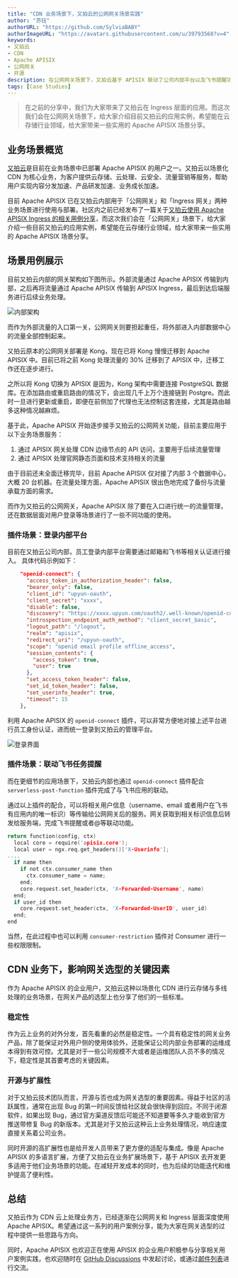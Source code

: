 ```yaml
---
title: "CDN 业务场景下，又拍云的公网网关场景实践"
author: "苏钰"
authorURL: "https://github.com/SylviaBABY"
authorImageURL: "https://avatars.githubusercontent.com/u/39793568?v=4"
keywords: 
- 又拍云
- CDN
- Apache APISIX
- 公网网关
- 开源
description: 在公网网关场景下，又拍云基于 APISIX 联动了公司内部平台以及飞书提醒功能的接入。同时从开源和可拓展性方面也带来了一些企业角度参考。
tags: [Case Studies]
---
```


> 在之前的分享中，我们为大家带来了又拍云在 Ingress 层面的应用。而这次我们会在公网网关场景下，给大家介绍目前又拍云的应用实例，希望能在云存储行业领域，给大家带来一些实用的 Apache APISIX 场景分享。

<!--truncate-->

## 业务场景概览

[又拍云](https://www.upyun.com/)是目前在业务场景中已部署 Apache APISIX 的用户之一。又拍云以场景化 CDN 为核心业务，为客户提供云存储、云处理、云安全、流量营销等服务，帮助用户实现内容分发加速、产品研发加速、业务成长加速。

目前 Apache APISIX 已在又拍云内部用于「公网网关」和「Ingress 网关」两种业务场景进行使用与部署。社区内之前已经发布了一篇关于[又拍云使用 Apache APISIX Ingress 的相关用例分享](https://apisix.apache.org/zh/blog/2021/09/24/youpaicloud-usercase/)，而这次我们会在「公网网关」场景下，给大家介绍一些目前又拍云的应用实例，希望能在云存储行业领域，给大家带来一些实用的 Apache APISIX 场景分享。

## 场景用例展示

目前又拍云内部的网关架构如下图所示。外部流量通过 Apache APISIX 传输到内部，之后再将流量通过 Apache APISIX 传输到 APISIX Ingress，最后到达后端服务进行后续业务处理。

![内部架构](https://static.apiseven.com/202108/1642583575107-999099c4-adad-439b-8f31-bdca22f39f29.png)

而作为外部流量的入口第一关，公网网关则要担起重任，将外部进入内部数据中心的流量全部控制起来。

又拍云原本的公网网关部署是 Kong，现在已将 Kong 慢慢迁移到 Apache APISIX 中。目前已将之前 Kong 处理流量的 30% 迁移到了 APISIX 中，迁移工作还在逐步进行。

之所以将 Kong 切换为 APISIX 是因为，Kong 架构中需要连接 PostgreSQL 数据库。在添加路由或重启路由的情况下，会出现几千上万个连接链到 Postgre。而此时一旦进行更新或重启，即便在前侧加了代理也无法控制这套连接，尤其是路由越多这种情况越麻烦。

基于此，Apache APISIX 开始逐步接手又拍云的公网网关功能，目前主要应用于以下业务场景服务：

1. 通过 APISIX 网关处理 CDN 边缘节点的 API 访问，主要用于后续流量管理
2. 通过 APISIX 处理官网静态页面和技术支持相关的流量

由于目前还未全面迁移完毕，目前 Apache APISIX 仅对接了内部 3 个数据中心，大概 20 台机器。在流量处理方面，Apache APISIX 很出色地完成了备份与流量承载方面的需求。

而作为又拍云的公网网关，Apache APISIX 除了要在入口进行统一的流量管理，还在数据层面对用户登录等场景进行了一些不同功能的使用。

### 插件场景：登录内部平台

目前在又拍云公司内部，员工登录内部平台需要通过邮箱和飞书等相关认证进行接入。
具体代码示例如下：

```json
    "openid-connect": {
      "access_token_in_authorization_header": false,
      "bearer_only": false,
      "client_id": "upyun-oauth",
      "client_secret": "xxxx",
      "disable": false,
      "discovery": "https://xxxx.upyun.com/oauth2/.well-known/openid-configuration",
      "introspection_endpoint_auth_method": "client_secret_basic",
      "logout_path": "/logout",
      "realm": "apisix",
      "redirect_uri": "/upyun-oauth",
      "scope": "openid email profile offline_access",
      "session_contents": {
        "access_token": true,
        "user": true
      },
      "set_access_token_header": false,
      "set_id_token_header": false,
      "set_userinfo_header": true,
      "timeout": 15
    },
```

利用 Apache APISIX 的 `openid-connect` 插件，可以非常方便地对接上述平台进行员工身份认证，进而统一登录到又拍云的管理平台。

![登录界面](https://static.apiseven.com/202108/1642583971338-e3aab730-2b75-4065-ba04-4c4fa3fafad9.png)

### 插件场景：联动飞书任务提醒

而在更细节的应用场景下，又拍云内部也通过 `openid-connect` 插件配合 `serverless-post-function` 插件完成了与飞书应用的联动。

通过以上插件的配合，可以将相关用户信息（username、email 或者用户在飞书有应用内的唯一标识）等传输给公网网关后的服务。网关获取到相关标识信息后转发给服务端，完成飞书提醒或者@等联动功能。

```c
return function(config, ctx)
  local core = require('apisix.core');
  local user = ngx.req.get_headers()['X-Userinfo'];
....
  if name then
    if not ctx.consumer_name then
      ctx.consumer_name = name;
    end;
    core.request.set_header(ctx, 'X-Forwarded-Username', name)
  end;
  if user_id then
    core.request.set_header(ctx, 'X-Forwarded-UserID', user_id)
  end;
end
```

当然，在此过程中也可以利用 `consumer-restriction` 插件对 Consumer 进行一些权限限制。

## CDN 业务下，影响网关选型的关键因素

作为 Apache APISIX 的企业用户，又拍云这种以场景化 CDN 进行云存储与多线处理的业务场景，在网关产品的选型上也分享了他们的一些标准。

### 稳定性

作为云上业务的对外分发，首先看重的必然是稳定性。一个具有稳定性的网关业务产品，除了能保证对外用户侧的使用体验外，还能保证公司内部业务部署的运维成本得到有效可控。尤其是对于一些公司规模不大或者是运维团队人员不多的情况下，稳定性是其首要考虑的关键因素。

### 开源与扩展性

对于又拍云技术团队而言，开源与否也成为网关选型的重要因素。得益于社区的活跃属性，通常在出现 Bug 的第一时间反馈给社区就会很快得到回应。不同于闭源软件，如果出现 Bug，通过官方渠道反馈后可能还不知道要等多久才能收到官方推送带修复 Bug 的新版本。尤其是对于又拍云这种云上业务处理情况，响应速度直接关系着公司业务。

同时开源的高扩展性也是给开发人员带来了更方便的适配与集成。像是 Apache APISIX 的多语言扩展，方便了又拍云在业务扩展场景下，基于 APISIX 去开发更多适用于他们业务场景的功能。在减轻开发成本的同时，也为后续的功能迭代和维护提高了便利性。

## 总结

又拍云作为 CDN 云上处理业务方，已经逐渐在公网网关和 Ingress 层面深度使用 Apache APISIX。希望通过这一系列的用户案例分享，能为大家在网关选型的过程中提供一些思路与方向。

同时，Apache APISIX 也欢迎正在使用 APISIX 的企业用户积极参与分享相关用户案例实践，也欢迎随时在 [GitHub Discussions](https://github.com/apache/apisix/discussions) 中发起讨论，或通过[邮件列表](https://apisix.apache.org/zh/docs/general/join)进行交流。
